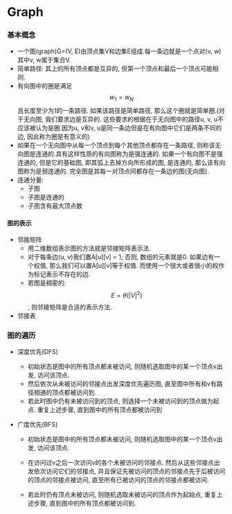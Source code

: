 # Graph

### 基本概念

* 一个图(graph)G=(V, E)由顶点集V和边集E组成.每一条边就是一个点对(v, w)其中v, w属于集合V. 
* 简单路径: 其上的所有顶点都是互异的, 但第一个顶点和最后一个顶点可能相同.
* 有向图中的圈是满足$$w_1=w_N$$且长度至少为1的一条路径. 如果该路径是简单路径, 那么这个圈就是简单圈.(对于无向图, 我们要求边是互异的. 这些要求的根据在于无向图中的路径u, v, u不应该被认为是圈.因为u, v和v, u是同一条边但是在有向图中它们是两条不同的边, 因此称为圈是有意义的)
* 如果在一个无向图中从每一个顶点到每个其他顶点都存在一条路径, 则称该无向图是连通的.具有这样性质的有向图称为是强连通的. 如果一个有向图不是强连通的, 但是它的基础图, 即其弧上去掉方向所形成的图, 是连通的, 那么该有向图称为是弱连通的. 完全图是其每一对顶点间都存在一条边的图(无向图).
* 连通分量:
  * 子图
  * 子图是连通的
  * 子图含有最大顶点数

#### 图的表示

* 邻接矩阵
  * 用二维数组表示图的方法就是邻接矩阵表示法.
  * 对于每条边(u, v)我们置A\[u]\[v] = 1; 否则, 数组的元素就是0. 如果边有一个权值, 那么我们可以置A\[u]\[v]等于权值. 而使用一个很大或者很小的权作为标记表示不存在的边.
  * 若图是稠密的: $$E=\theta(|V|^2)$$, 则邻接矩阵是合适的表示方法.
* 邻接表

### 图的遍历

* 深度优先(DFS)
  * 初始状态是图中的所有顶点都未被访问, 则随机选取图中的某一个顶点v出发, 访问该顶点.
  * 然后依次从未被访问的邻接点出发深度优先遍历图, 直至图中所有和v有路径相通的顶点都被访问到.
  * 若此时图中仍有未被访问到的顶点, 则选择一个未被访问到的顶点做为起点. 重复上述步骤, 直到图中的所有顶点都被访问到


* 广度优先(BFS)

  * 初始状态是图中的所有顶点都未被访问, 则随机选取图中的某一个顶点v出发, 访问该顶点.

  * 在访问过v之后一次访问v的各个未被访问的邻接点. 然后从这些邻接点出发依次访问它们的邻接点, 并且保证先被访问的顶点的邻接点先于后被访问的顶点的邻接点被访问, 直至所有已被访问的顶点的邻接点都被访问.

  * 若此时仍有顶点未被访问, 则随机选取未被访问的顶点作为起始点, 重复上述步骤, 直到图中的所有顶点都被访问到.

    ​

